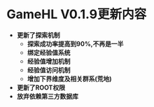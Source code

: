 # GameHL V0.1.9更新内容
* **更新了探索机制**
  * **探索成功率提高到90%,不再是一半**
  * **绑定经验值系统**
  * **经验值增加机制**
  * **经验值访问机制**
  * **增加下界维度及相关群系(荒地)**
* **更新了ROOT权限**
* **放弃依赖第三方数据库**
